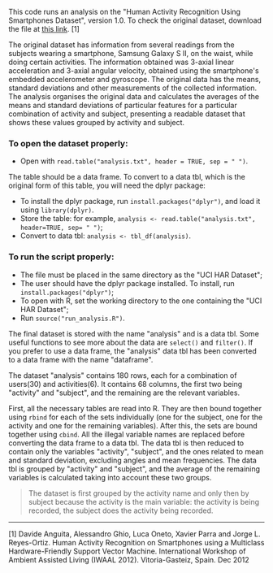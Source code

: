 This code runs an analysis on the "Human Activity Recognition Using Smartphones Dataset", version 1.0. To check the original dataset, download the file at [this link](https://d396qusza40orc.cloudfront.net/getdata%2Fprojectfiles%2FUCI%20HAR%20Dataset.zip). [1]


The original dataset has information from several readings from the subjects wearing a smartphone, Samsung Galaxy S II, on the waist, while doing certain activities. The information obtained was 3-axial linear acceleration and 3-axial angular velocity, obtained using the smartphone's embedded accelerometer and gyroscope. The original data has the means, standard deviations and other measurements of the collected information.
The analysis organises the original data and calculates the averages of the means and standard deviations of particular features for a particular combination of activity and subject, presenting a readable dataset that shows these values grouped by activity and subject.

### To open the dataset properly:
 * Open with `read.table("analysis.txt", header = TRUE, sep = " ")`.

The table should be a data frame. To convert to a data tbl, which is the original form of this table, you will need the dplyr package:
 * To install the dplyr package, run `install.packages("dplyr")`, and load it using `library(dplyr)`.
 * Store the table: for example, `analysis <- read.table("analysis.txt", header=TRUE, sep= " ")`;
 * Convert to data tbl: `analysis <- tbl_df(analysis)`.

### To run the script properly:
 * The file must be placed in the same directory as the "UCI HAR Dataset";
 * The user should have the dplyr package installed. To install, run `install.packages("dplyr")`;
 * To open with R, set the working directory to the one containing the "UCI HAR Dataset";
 * Run `source("run_analysis.R")`.

The final dataset is stored with the name "analysis" and is a data tbl. Some useful functions to see more about the data are `select()` and `filter()`. 
If you prefer to use a data frame, the "analysis" data tbl has been converted to a data frame with the name "dataframe".

The dataset "analysis" contains 180 rows, each for a combination of users(30) and activities(6). It contains 68 columns, the first two being "activity" and "subject", and the remaining are the relevant variables.

First, all the necessary tables are read into R. They are then bound together using `rbind` for each of the sets individually (one for the subject, one for the activity and one for the remaining variables). 
After this, the sets are bound together using `cbind`. All the illegal variable names are replaced before converting the data frame to a data tbl. 
The data tbl is then reduced to contain only the variables "activity", "subject", and the ones related to mean and standard deviation, excluding angles and mean frequencies. 
The data tbl is grouped by "activity" and "subject", and the average of the remaining variables is calculated taking into account these two groups.

>The dataset is first grouped by the activity name and only then by subject because the activity is the main variable: the activity is being recorded, the subject does the activity being recorded.


---


[1] Davide Anguita, Alessandro Ghio, Luca Oneto, Xavier Parra and Jorge L. Reyes-Ortiz. Human Activity Recognition on Smartphones using a Multiclass Hardware-Friendly Support Vector Machine. International Workshop of Ambient Assisted Living (IWAAL 2012). Vitoria-Gasteiz, Spain. Dec 2012
